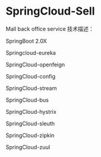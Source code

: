 # SpringCloud-Sell
Mall back office service
技术描述：

SpringBoot 2.0X

Springcloud-eureka


SpringCloud-openfeign


SpringCloud-config


SpringCloud-stream


SpringCloud-bus


SpringCloud-hystrix


SpringCloud-sleuth


SpringCloud-zipkin


SpringCloud-zuul
